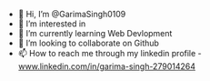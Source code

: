 - 👋 Hi, I’m @GarimaSingh0109
- 👀 I’m interested in
- 🌱 I’m currently learning Web Devlopment
- 💞️ I’m looking to collaborate on Github
- 📫 How to reach me through my linkedin profile - www.linkedin.com/in/garima-singh-279014264

<!---
GarimaSingh0109/GarimaSingh0109 is a ✨ special ✨ repository because its `README.md` (this file) appears on your GitHub profile.
You can click the Preview link to take a look at your changes.
--->
